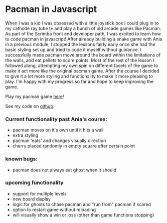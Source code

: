 # Pacman in Javascript

When I was a kid I was obsessed with a little joystick box I could plug in to my cathode ray tube tv and play a bunch of old arcade games like Pacman. 
As part of the Scrimba front end developer path, I was excited to learn how to code pacman in javascript! After already building a snake game with Ania 
in a previous module, I stopped the lessons fairly early once she had the basic styling set up and tried to code it myself without guidance. 
I successfully made pacman move around the board within the limitations of the walls, and eat pellets to score points. Most of the rest of the lesson I
followed along, attempting my own spin on different facets of the game to make it act more like the original pacman game. After the course I decided to give
it a lot more styling and functionality to make it more pleasing to play. I'm happy with my progress so far and hope to keep improving the game.

Play my pacman game [here](https://claireramming.github.io/pacman/)!

See my code on [github](https://github.com/claireramming/pacman).

### Current functionality past Ania's course:
- pacman moves on it's own until it hits a wall
- extra styling
- pacman 'eats' and changes visually direction
- cherry placed randomly in empty square after certain point

### known bugs:
- pacman does not always eat ghost when it should

### upcoming functionality
- support for multiple levels
- new board display
- logic for ghosts to chase pacman and "run from" pacman if scared
- option to restart game without reloading
- will visually show a win or loss (other than game functions stopping)
